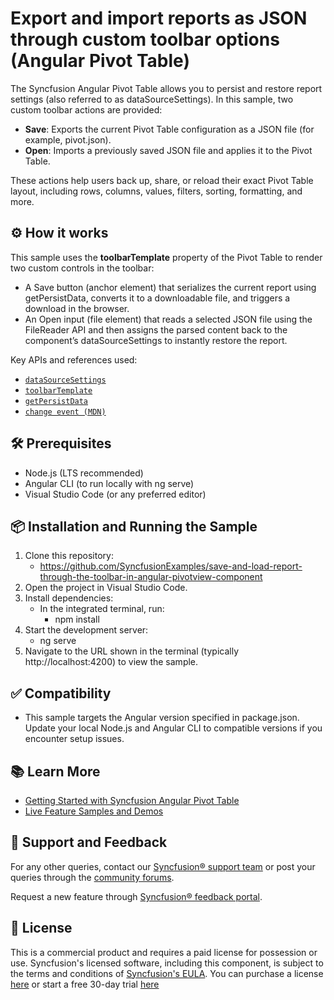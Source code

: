 # Export and import reports as JSON through custom toolbar options (Angular Pivot Table)

The Syncfusion Angular Pivot Table allows you to persist and restore report settings (also referred to as dataSourceSettings). In this sample, two custom toolbar actions are provided:
- **Save**: Exports the current Pivot Table configuration as a JSON file (for example, pivot.json).
- **Open**: Imports a previously saved JSON file and applies it to the Pivot Table.

These actions help users back up, share, or reload their exact Pivot Table layout, including rows, columns, values, filters, sorting, formatting, and more.

## ⚙️ How it works
This sample uses the **toolbarTemplate** property of the Pivot Table to render two custom controls in the toolbar:
- A Save button (anchor element) that serializes the current report using getPersistData, converts it to a downloadable file, and triggers a download in the browser.
- An Open input (file element) that reads a selected JSON file using the FileReader API and then assigns the parsed content back to the component’s dataSourceSettings to instantly restore the report.

Key APIs and references used:
- [`dataSourceSettings`](https://ej2.syncfusion.com/angular/documentation/api/pivotview/#datasourcesettings)
- [`toolbarTemplate`](https://ej2.syncfusion.com/angular/documentation/api/pivotview/#toolbartemplate)
- [`getPersistData`](https://ej2.syncfusion.com/angular/documentation/api/pivotview/#getpersistdata)
- [`change event (MDN)`](https://developer.mozilla.org/en-US/docs/Web/API/HTMLElement/change_event)

## 🛠 Prerequisites
- Node.js (LTS recommended)
- Angular CLI (to run locally with ng serve)
- Visual Studio Code (or any preferred editor)

## 📦 Installation and Running the Sample
1. Clone this repository:
   - https://github.com/SyncfusionExamples/save-and-load-report-through-the-toolbar-in-angular-pivotview-component
2. Open the project in Visual Studio Code.
3. Install dependencies:
   - In the integrated terminal, run:
     - npm install
4. Start the development server:
   - ng serve
5. Navigate to the URL shown in the terminal (typically http://localhost:4200) to view the sample.

## ✅ Compatibility
- This sample targets the Angular version specified in package.json. Update your local Node.js and Angular CLI to compatible versions if you encounter setup issues.

## 📚 Learn More

- [Getting Started with Syncfusion Angular Pivot Table](https://ej2.syncfusion.com/angular/documentation/pivotview/getting-started)
- [Live Feature Samples and Demos](https://ej2.syncfusion.com/angular/demos/#/tailwind3/pivot-table/overview)

## 💬 Support and Feedback

For any other queries, contact our [Syncfusion® support team](https://support.syncfusion.com/?utm_source=github&utm_medium=listing&utm_campaign=github-github-documenteditor-examples) or post your queries through the [community forums](https://www.syncfusion.com/forums?utm_source=github&utm_medium=listing&utm_campaign=github-github-documenteditor-examples). 

Request a new feature through [Syncfusion® feedback portal](https://www.syncfusion.com/feedback?utm_source=github&utm_medium=listing&utm_campaign=github-github-documenteditor-examples). 

## 📜 License

This is a commercial product and requires a paid license for possession or use. Syncfusion's licensed software, including this component, is subject to the terms and conditions of [Syncfusion's EULA](https://www.syncfusion.com/license/studio/22.2.5/syncfusion_essential_studio_eula.pdf?utm_source=github&utm_medium=listing&utm_campaign=github-github-documenteditor-examples). You can purchase a license [here](https://www.syncfusion.com/sales/products?utm_source=github&utm_medium=listing&utm_campaign=github-github-documenteditor-examples) or start a free 30\-day trial [here](https://www.syncfusion.com/account/manage-trials/start-trials?utm_source=github&utm_medium=listing&utm_campaign=github-github-documenteditor-examples)
